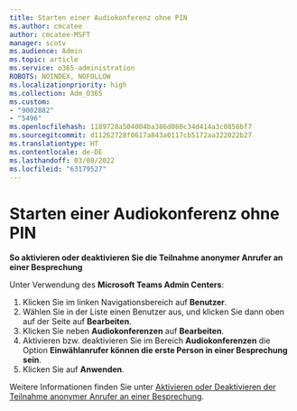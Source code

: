 ```yaml
---
title: Starten einer Audiokonferenz ohne PIN
ms.author: cmcatee
author: cmcatee-MSFT
manager: scotv
ms.audience: Admin
ms.topic: article
ms.service: o365-administration
ROBOTS: NOINDEX, NOFOLLOW
ms.localizationpriority: high
ms.collection: Adm_O365
ms.custom:
- "9002882"
- "5496"
ms.openlocfilehash: 1189728a504004ba386d080c34d414a3c0856bf7
ms.sourcegitcommit: d11262728f0617a843a0117cb5172aa322022b27
ms.translationtype: HT
ms.contentlocale: de-DE
ms.lasthandoff: 03/08/2022
ms.locfileid: "63179527"
---
```

# <a name="start-an-audio-conference-without-a-pin"></a>Starten einer Audiokonferenz ohne PIN

**So aktivieren oder deaktivieren Sie die Teilnahme anonymer Anrufer an einer Besprechung**

Unter Verwendung des **Microsoft Teams Admin Centers**:

1. Klicken Sie im linken Navigationsbereich auf **Benutzer**.
2. Wählen Sie in der Liste einen Benutzer aus, und klicken Sie dann oben auf der Seite auf **Bearbeiten**.
3. Klicken Sie neben **Audiokonferenzen** auf **Bearbeiten**.
4. Aktivieren bzw. deaktivieren Sie im Bereich **Audiokonferenzen** die Option **Einwählanrufer können die erste Person in einer Besprechung sein**.
5. Klicken Sie auf **Anwenden**.

Weitere Informationen finden Sie unter [Aktivieren oder Deaktivieren der Teilnahme anonymer Anrufer an einer Besprechung](https://docs.microsoft.com/microsoftteams/start-an-audio-conference-over-the-phone-without-a-pin-in-teams).

